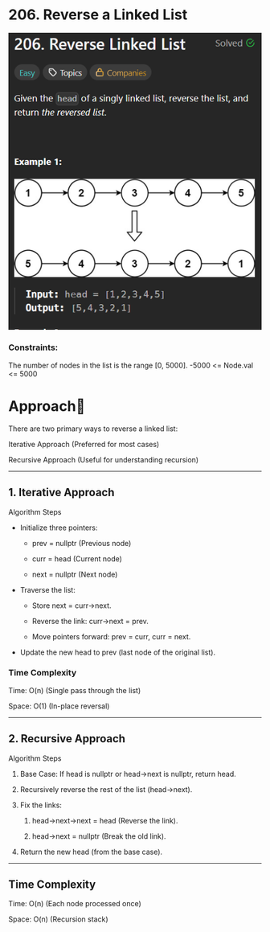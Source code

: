 # 206. Reverse a Linked List

![alt text](image.png)

### Constraints:

The number of nodes in the list is the range [0, 5000].
-5000 <= Node.val <= 5000

# Approach📌

There are two primary ways to reverse a linked list:

Iterative Approach (Preferred for most cases)

Recursive Approach (Useful for understanding recursion)

------------------------------------------------------------------------------------------

## 1. Iterative Approach

Algorithm Steps

- Initialize three pointers:
  
   - prev = nullptr
  (Previous node)
     
   - curr = head (Current node)

   - next = nullptr (Next node)

- Traverse the list:

    - Store next = curr->next.

    - Reverse the link: curr->next = prev.

    - Move pointers forward: prev = curr, curr = next.

- Update the new head to prev (last node of the original list).

### Time Complexity

Time: O(n) (Single pass through the list)

Space: O(1) (In-place reversal)

------------------------------------------------------------------------------------------

## 2. Recursive Approach

Algorithm Steps

1. Base Case: If head is nullptr or head->next is nullptr, return head.

2. Recursively reverse the rest of the list (head->next).

3. Fix the links:

    1. head->next->next = head (Reverse the link).

    2.  head->next = nullptr (Break the old link).

4. Return the new head (from the base case).

------------------------------------------------------------------------------------------

## Time Complexity

Time: O(n) (Each node processed once)

Space: O(n) (Recursion stack)
